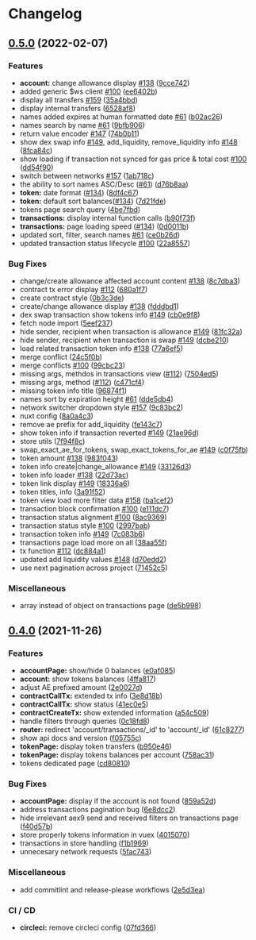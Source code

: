 # Changelog

## [0.5.0](https://www.github.com/aeternity/mdw-frontend/compare/v0.4.0...v0.5.0) (2022-02-07)


### Features

* **account:** change allowance display [#138](https://www.github.com/aeternity/mdw-frontend/issues/138) ([9cce742](https://www.github.com/aeternity/mdw-frontend/commit/9cce7420305fcfe0108aea8b592b1c90cb07beb0))
* added generic $ws client [#100](https://www.github.com/aeternity/mdw-frontend/issues/100) ([ee6402b](https://www.github.com/aeternity/mdw-frontend/commit/ee6402b941d70294513b401bc8d61014bb952dbe))
* display all transfers [#159](https://www.github.com/aeternity/mdw-frontend/issues/159) ([35a4bbd](https://www.github.com/aeternity/mdw-frontend/commit/35a4bbd0782a7f517c7261bf410a5f1b1b680b49))
* display internal transfers ([6528af8](https://www.github.com/aeternity/mdw-frontend/commit/6528af8479013a1b0d299946a54b31d3163ccfc0))
* names added expires at human formatted date [#61](https://www.github.com/aeternity/mdw-frontend/issues/61) ([b02ac26](https://www.github.com/aeternity/mdw-frontend/commit/b02ac2615694b17a92c106c2a0d7219a6226bee0))
* names search by name [#61](https://www.github.com/aeternity/mdw-frontend/issues/61) ([9bfb906](https://www.github.com/aeternity/mdw-frontend/commit/9bfb90671b4696e05a700d8ee3ccafbb1cbc6d21))
* return value encoder [#147](https://www.github.com/aeternity/mdw-frontend/issues/147) ([74b0b11](https://www.github.com/aeternity/mdw-frontend/commit/74b0b11fcba550d02479a8a9284b07862137c1e6))
* show dex swap info [#149](https://www.github.com/aeternity/mdw-frontend/issues/149), add_liquidity, remove_liquidity info [#148](https://www.github.com/aeternity/mdw-frontend/issues/148) ([8fca84c](https://www.github.com/aeternity/mdw-frontend/commit/8fca84cd2268fcf8e5e3ce02155369f2cab616fd))
* show loading if transaction not synced for gas price & total cost [#100](https://www.github.com/aeternity/mdw-frontend/issues/100) ([dd54f90](https://www.github.com/aeternity/mdw-frontend/commit/dd54f90ace401e05ad2076a78ff7d0fbfa3b61dc))
* switch between networks [#157](https://www.github.com/aeternity/mdw-frontend/issues/157) ([1ab718c](https://www.github.com/aeternity/mdw-frontend/commit/1ab718c1b0d0cef2cd7ca7df40a90d50ade79bfa))
* the ability to sort names ASC/Desc ([#61](https://www.github.com/aeternity/mdw-frontend/issues/61)) ([d76b8aa](https://www.github.com/aeternity/mdw-frontend/commit/d76b8aaa97cf0d000740d6c0e3564451bbb7fe46))
* **token:** date format ([#134](https://www.github.com/aeternity/mdw-frontend/issues/134)) ([8df4c67](https://www.github.com/aeternity/mdw-frontend/commit/8df4c6753a8c9e4195c30cc740b0b0734722e8f1))
* **token:** default sort balances([#134](https://www.github.com/aeternity/mdw-frontend/issues/134)) ([7d21fde](https://www.github.com/aeternity/mdw-frontend/commit/7d21fde9e119c0507399cd4aeda240df642a5e73))
* tokens page search query ([4be7fbd](https://www.github.com/aeternity/mdw-frontend/commit/4be7fbdd8fa494db176fe1a5403f38ae1c366062))
* **transactions:** display internal function calls ([b90f73f](https://www.github.com/aeternity/mdw-frontend/commit/b90f73ff4fb6610e22f0bcd384dbd8e560dbde1d))
* **transactions:** page loading speed ([#134](https://www.github.com/aeternity/mdw-frontend/issues/134)) ([0d0011b](https://www.github.com/aeternity/mdw-frontend/commit/0d0011b83cc466b62164db2c646c78778107636b))
* updated sort, filter, search names [#61](https://www.github.com/aeternity/mdw-frontend/issues/61) ([ce0b26d](https://www.github.com/aeternity/mdw-frontend/commit/ce0b26d559810fc2ab3aea58d2d5c0b3abc34026))
* updated transaction status lifecycle [#100](https://www.github.com/aeternity/mdw-frontend/issues/100) ([22a8557](https://www.github.com/aeternity/mdw-frontend/commit/22a8557b18c13d909c092338d7a3e81b0551dc20))


### Bug Fixes

* change/create allowance affected account content [#138](https://www.github.com/aeternity/mdw-frontend/issues/138) ([8c7dba3](https://www.github.com/aeternity/mdw-frontend/commit/8c7dba3cab87cffcbb2b2b892dfcbb02b8f16607))
* contract tx error display [#112](https://www.github.com/aeternity/mdw-frontend/issues/112) ([680a1f7](https://www.github.com/aeternity/mdw-frontend/commit/680a1f77eac9e88abdb3045b4491fc9dd2a0102b))
* create contract style ([0b3c3de](https://www.github.com/aeternity/mdw-frontend/commit/0b3c3de72c07267bfe398895d522dde44c1c8e99))
* create/change allowance display [#138](https://www.github.com/aeternity/mdw-frontend/issues/138) ([fdddbd1](https://www.github.com/aeternity/mdw-frontend/commit/fdddbd1b22da6fd5057f7283911506ae2f2ce414))
* dex swap transaction show tokens info [#149](https://www.github.com/aeternity/mdw-frontend/issues/149) ([cb0e9f8](https://www.github.com/aeternity/mdw-frontend/commit/cb0e9f8c7f959dd5360a4865754590eda436782c))
* fetch node import ([5eef237](https://www.github.com/aeternity/mdw-frontend/commit/5eef237f06717277d14526cf657057f835766543))
* hide sender, recipient when transaction is allowance [#149](https://www.github.com/aeternity/mdw-frontend/issues/149) ([81fc32a](https://www.github.com/aeternity/mdw-frontend/commit/81fc32af6dac2b1c189fafe53dae984a2b8a9788))
* hide sender, recipient when transaction is swap [#149](https://www.github.com/aeternity/mdw-frontend/issues/149) ([dcbe210](https://www.github.com/aeternity/mdw-frontend/commit/dcbe2105c737ef7eb6b7e982062a1c51829cfda6))
* load related transaction token info [#138](https://www.github.com/aeternity/mdw-frontend/issues/138) ([77a6ef5](https://www.github.com/aeternity/mdw-frontend/commit/77a6ef51b1713d76c54ba6d9e9e17a7046132a7a))
* merge conflict ([24c5f0b](https://www.github.com/aeternity/mdw-frontend/commit/24c5f0b5cb37c8b652a40518cc6690d0d9ec4bab))
* merge conflicts [#100](https://www.github.com/aeternity/mdw-frontend/issues/100) ([99cbc23](https://www.github.com/aeternity/mdw-frontend/commit/99cbc2339f0a7c2ed93f08691ea426bb036e478b))
* missing args, methdos in transactions view ([#112](https://www.github.com/aeternity/mdw-frontend/issues/112)) ([7504ed5](https://www.github.com/aeternity/mdw-frontend/commit/7504ed5d1c274731c7edb96755d910ca7b825346))
* missing args, method ([#112](https://www.github.com/aeternity/mdw-frontend/issues/112)) ([c471cf4](https://www.github.com/aeternity/mdw-frontend/commit/c471cf44184bb210a20ae3b446de0e0af5624c3e))
* missing token info title ([96874f1](https://www.github.com/aeternity/mdw-frontend/commit/96874f142590e268b27fada333c8bc3a37ed3395))
* names sort by expiration height [#61](https://www.github.com/aeternity/mdw-frontend/issues/61) ([dde5db4](https://www.github.com/aeternity/mdw-frontend/commit/dde5db473ec8489c323813fdad14e68b85d23dc1))
* network switcher dropdown style [#157](https://www.github.com/aeternity/mdw-frontend/issues/157) ([9c83bc2](https://www.github.com/aeternity/mdw-frontend/commit/9c83bc2438591d5548d22db37e78fbc949d7e001))
* nuxt config ([8a0a4c3](https://www.github.com/aeternity/mdw-frontend/commit/8a0a4c31a3b99366ef5fe4fe8657a58a44de997b))
* remove ae prefix for add_liquidity ([fe143c7](https://www.github.com/aeternity/mdw-frontend/commit/fe143c792d1c527b93028b5224421b11df145ff8))
* show token info if transaction reverted [#149](https://www.github.com/aeternity/mdw-frontend/issues/149) ([21ae96d](https://www.github.com/aeternity/mdw-frontend/commit/21ae96dc0bb120545e17b1db7393f3250ac5fd2d))
* store utils ([7f94f8c](https://www.github.com/aeternity/mdw-frontend/commit/7f94f8c5978f1990499e9e2072acf93eb6ec064b))
* swap_exact_ae_for_tokens, swap_exact_tokens_for_ae [#149](https://www.github.com/aeternity/mdw-frontend/issues/149) ([c0f75fb](https://www.github.com/aeternity/mdw-frontend/commit/c0f75fb4ddac17b55c740ab7076effb72d4fa6d8))
* token amount [#138](https://www.github.com/aeternity/mdw-frontend/issues/138) ([983f043](https://www.github.com/aeternity/mdw-frontend/commit/983f043990509ca6be36ea0ad93c9be294e926ac))
* token info create|change_allowance [#149](https://www.github.com/aeternity/mdw-frontend/issues/149) ([33126d3](https://www.github.com/aeternity/mdw-frontend/commit/33126d322ed541d6a70d681e2a7deaca5d4469e4))
* token info loader [#138](https://www.github.com/aeternity/mdw-frontend/issues/138) ([22d73ac](https://www.github.com/aeternity/mdw-frontend/commit/22d73acd0248e94bc2c6ef1a9fb24c9a5e02b54c))
* token link display [#149](https://www.github.com/aeternity/mdw-frontend/issues/149) ([18336a6](https://www.github.com/aeternity/mdw-frontend/commit/18336a63ff2bede9b911ad60d78dab9b187e66a8))
* token titles, info ([3a91f52](https://www.github.com/aeternity/mdw-frontend/commit/3a91f525a69ed275ddf0e87ddbc0d6a586a77973))
* token view load more filter data [#158](https://www.github.com/aeternity/mdw-frontend/issues/158) ([ba1cef2](https://www.github.com/aeternity/mdw-frontend/commit/ba1cef24bc961f841f93b586262f4d64d02e3e48))
* transaction block confirmation [#100](https://www.github.com/aeternity/mdw-frontend/issues/100) ([e111dc7](https://www.github.com/aeternity/mdw-frontend/commit/e111dc790881d29aed065bdc8ed4c2c93f1097c9))
* transaction status alignment [#100](https://www.github.com/aeternity/mdw-frontend/issues/100) ([8ac9369](https://www.github.com/aeternity/mdw-frontend/commit/8ac936970ad8e6d9fd6f5d6361359bf493818a66))
* transaction status style [#100](https://www.github.com/aeternity/mdw-frontend/issues/100) ([2997bab](https://www.github.com/aeternity/mdw-frontend/commit/2997bab5ceefa7b7a1f87b2cd026caf084ca181d))
* transaction token info [#149](https://www.github.com/aeternity/mdw-frontend/issues/149) ([7c083b6](https://www.github.com/aeternity/mdw-frontend/commit/7c083b688414c6e3e6b05717f36e8f8ba3784e2f))
* transactions page load more on all ([38aa55f](https://www.github.com/aeternity/mdw-frontend/commit/38aa55fa0dba69b5a6030521d3f4e8d586792207))
* tx function [#112](https://www.github.com/aeternity/mdw-frontend/issues/112) ([dc884a1](https://www.github.com/aeternity/mdw-frontend/commit/dc884a1beaf80ab4e1a86087939bedaf65c9a41d))
* updated add liquidity values [#148](https://www.github.com/aeternity/mdw-frontend/issues/148) ([d70edd2](https://www.github.com/aeternity/mdw-frontend/commit/d70edd28a14f761b78da697bc7ebda746694d0d0))
* use next pagination across project ([71452c5](https://www.github.com/aeternity/mdw-frontend/commit/71452c50fb301cd2c196cd2a4d01a72d6d7fab45))


### Miscellaneous

* array instead of object on transactions page ([de5b998](https://www.github.com/aeternity/mdw-frontend/commit/de5b99877af7bdebb6f1e4b7ca5177d7dcb12527))

## [0.4.0](https://www.github.com/aeternity/mdw-frontend/compare/v0.3.0...v0.4.0) (2021-11-26)


### Features

* **accountPage:** show/hide 0 balances ([e0af085](https://www.github.com/aeternity/mdw-frontend/commit/e0af08505339ba5f8e729db9c275203662a4ed54))
* **account:** show tokens balances ([4ffa817](https://www.github.com/aeternity/mdw-frontend/commit/4ffa817e20473dde88d8f6f7690b3adfdcd49856))
* adjust AE prefixed amount ([2e0027d](https://www.github.com/aeternity/mdw-frontend/commit/2e0027dadae1036845685a9f8a5c83c593fb998f))
* **contractCallTx:** extended tx info ([3e8d18b](https://www.github.com/aeternity/mdw-frontend/commit/3e8d18bc34ba6ab58e5973ed9a569f5561c53795))
* **contractCallTx:** show status ([41ec0e5](https://www.github.com/aeternity/mdw-frontend/commit/41ec0e59ef723ac0cd9f9ebef60ad5227e495db7))
* **contractCreateTx:** show extended information ([a54c509](https://www.github.com/aeternity/mdw-frontend/commit/a54c5096ee21e71e0fd3050a856106dee521331d))
* handle filters through queries ([0c18fd8](https://www.github.com/aeternity/mdw-frontend/commit/0c18fd8e4e81546ea009741bbd37d6a4c221a628))
* **router:** redirect 'account/transactions/_id' to 'account/_id' ([61c8277](https://www.github.com/aeternity/mdw-frontend/commit/61c8277f1c57907a7a17ec25727510a0848b60e6))
* show api docs and version ([f05755c](https://www.github.com/aeternity/mdw-frontend/commit/f05755c892604e1723be3a6a73b10db7be14a6bd))
* **tokenPage:** display token transfers ([b950e46](https://www.github.com/aeternity/mdw-frontend/commit/b950e462496033410543526cb07d7037158d9360))
* **tokenPage:** display tokens balances per account ([758ac31](https://www.github.com/aeternity/mdw-frontend/commit/758ac3126a36170b8b3cc496d860184bc8b26df2))
* tokens dedicated page ([cd80810](https://www.github.com/aeternity/mdw-frontend/commit/cd80810de1b91a2e49a713d9d4bd2035f11da9dd))


### Bug Fixes

* **accountPage:** display if the account is not found ([859a52d](https://www.github.com/aeternity/mdw-frontend/commit/859a52d603711cf25d1b2df938b9d18678537e20))
* address transactions pagination bug ([6e8dcc2](https://www.github.com/aeternity/mdw-frontend/commit/6e8dcc288bfc65d56d33f5549b98c7b03286b2b8))
* hide irrelevant aex9 send and received filters on transactions page ([f40d57b](https://www.github.com/aeternity/mdw-frontend/commit/f40d57bff2e3aa010b2b2450b404981927598043))
* store properly tokens information in vuex ([4015070](https://www.github.com/aeternity/mdw-frontend/commit/4015070e86200ecd39490eca2f23b8eb600c3f48))
* transactions in store handling ([f1b1969](https://www.github.com/aeternity/mdw-frontend/commit/f1b1969a136c8f13e19f15f4208e0805cde1e0c5))
* unnecesary network requests ([5fac743](https://www.github.com/aeternity/mdw-frontend/commit/5fac743242dbc1c81730bd17bc6b546c4c9c264a))


### Miscellaneous

* add commitlint and release-please workflows ([2e5d3ea](https://www.github.com/aeternity/mdw-frontend/commit/2e5d3ea70b175b2c07b25cd5a36d0e1e47c43857))


### CI / CD

* **circleci:** remove circleci config ([07fd366](https://www.github.com/aeternity/mdw-frontend/commit/07fd3665414270f1b98da582fae1e13760b80fd8))

